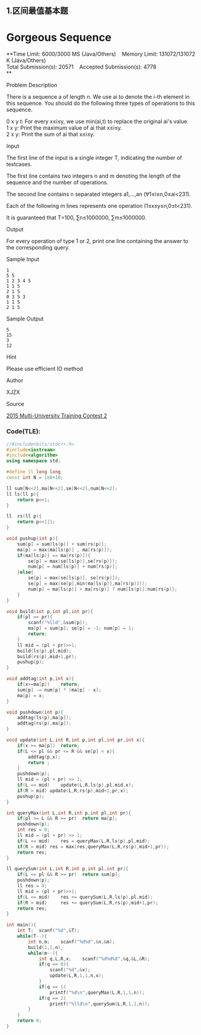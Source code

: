 
## 1.区间最值基本题

# Gorgeous Sequence

**Time Limit: 6000/3000 MS (Java/Others)    Memory Limit: 131072/131072 K (Java/Others)  
Total Submission(s): 20571    Accepted Submission(s): 4778  
**  
  

Problem Description

There is a sequence a of length n. We use ai to denote the i-th element in this sequence. You should do the following three types of operations to this sequence.  
  
0 x y t: For every x≤i≤y, we use min(ai,t) to replace the original ai's value.  
1 x y: Print the maximum value of ai that x≤i≤y.  
2 x y: Print the sum of ai that x≤i≤y.  

  

Input

The first line of the input is a single integer T, indicating the number of testcases.  
  
The first line contains two integers n and m denoting the length of the sequence and the number of operations.  
  
The second line contains n separated integers a1,…,an (∀1≤i≤n,0≤ai<231).  
  
Each of the following m lines represents one operation (1≤x≤y≤n,0≤t<231).  
  
It is guaranteed that T=100, ∑n≤1000000, ∑m≤1000000.

  

Output

For every operation of type 1 or 2, print one line containing the answer to the corresponding query.  

  

Sample Input

```
1
5 5
1 2 3 4 5
1 1 5
2 1 5
0 3 5 3
1 1 5
2 1 5  
```

Sample Output

```
5
15
3
12
```
  

Hint

Please use efficient IO method

  

Author

XJZX

  

Source

[2015 Multi-University Training Contest 2](https://acm.hdu.edu.cn/search.php?field=problem&key=2015+Multi-University+Training+Contest+2&source=1&searchmode=source)

### Code(TLE):

```cpp
//#include<bits/stdc++.h>
#include<iostream>
#include<algorithm>
using namespace std;

#define ll long long
const int N = 1e6+10;

ll sum[N<<2],ma[N<<2],se[N<<2],num[N<<2];
ll ls(ll p){
	return p<<1;
} 

ll  rs(ll p){
	return p<<1|1;
}

void pushup(int p){
	sum[p] = sum[ls(p)] + sum[rs(p)];
	ma[p] = max(ma[ls(p)] , ma[rs(p)]);
	if(ma[ls(p)] == ma[rs(p)]){
		se[p] = max(se[ls(p)],se[rs(p)]);
		num[p] = num[ls(p)] + num[rs(p)];
	}else{
		se[p] = max(se[ls(p)], se[rs(p)]);
		se[p] = max(se[p],min(ma[ls(p)],ma[rs(p)]));
		num[p] = ma[ls(p)] > ma[rs(p)] ? num[ls(p)]:num[rs(p)];
	}
}

void build(int p,int pl,int pr){
	if(pl == pr){
		scanf("%lld",&sum[p]);
		ma[p] = sum[p];	se[p] = -1;	num[p] = 1;
		return;
	}
	ll mid = (pl + pr)>>1;
	build(ls(p),pl,mid);
	build(rs(p),mid+1,pr);
	pushup(p);
}

void addtag(int p,int x){
	if(x>=ma[p])	return;
	sum[p] -= num[p] * (ma[p] - x);
	ma[p] = x;
}

void pushdown(int p){
	addtag(ls(p),ma[p]);
	addtag(rs(p),ma[p]);
}

void update(int L,int R,int p,int pl,int pr,int x){
	if(x >= ma[p])	return;
	if(L <= pl && pr <= R && se[p] < x){
		addtag(p,x);
		return ;
	}
	pushdown(p);
	ll mid = (pl + pr) >> 1;
	if(L <= mid)	update(L,R,ls(p),pl,mid,x);
	if(R > mid)	update(L,R,rs(p),mid+1,pr,x);
	pushup(p);
}

int queryMax(int L,int R,int p,int pl,int pr){
	if(pl >= L && R >= pr)	return ma[p];
	pushdown(p);
	int res = 0;
	ll mid = (pl + pr) >> 1;
	if(L <= mid)	res = queryMax(L,R,ls(p),pl,mid);
	if(R > mid)	res = max(res,queryMax(L,R,rs(p),mid+1,pr));
	return res;
}

ll querySum(int L,int R,int p,int pl,int pr){
	if(L <= pl && R >= pr)	return sum[p];
	pushdown(p);
	ll res = 0;
	ll mid = (pl + pr)>>1;
	if(L <= mid)	res += querySum(L,R,ls(p),pl,mid);
	if(R > mid)		res += querySum(L,R,rs(p),mid+1,pr);
	return res;
}

int main(){
	int T;	scanf("%d",&T);
	while(T--){
		int n,m;	scanf("%d%d",&n,&m);
		build(1,1,n);
		while(m--){
			int q,L,R,x;	scanf("%d%d%d",&q,&L,&R);
			if(q == 0){
				scanf("%d",&x);
				update(L,R,1,1,n,x);
			}
			if(q == 1)
				printf("%d\n",queryMax(L,R,1,1,n));
			if(q == 2)
				printf("%lld\n",querySum(L,R,1,1,n));
		}
	}
	return 0;
}
```